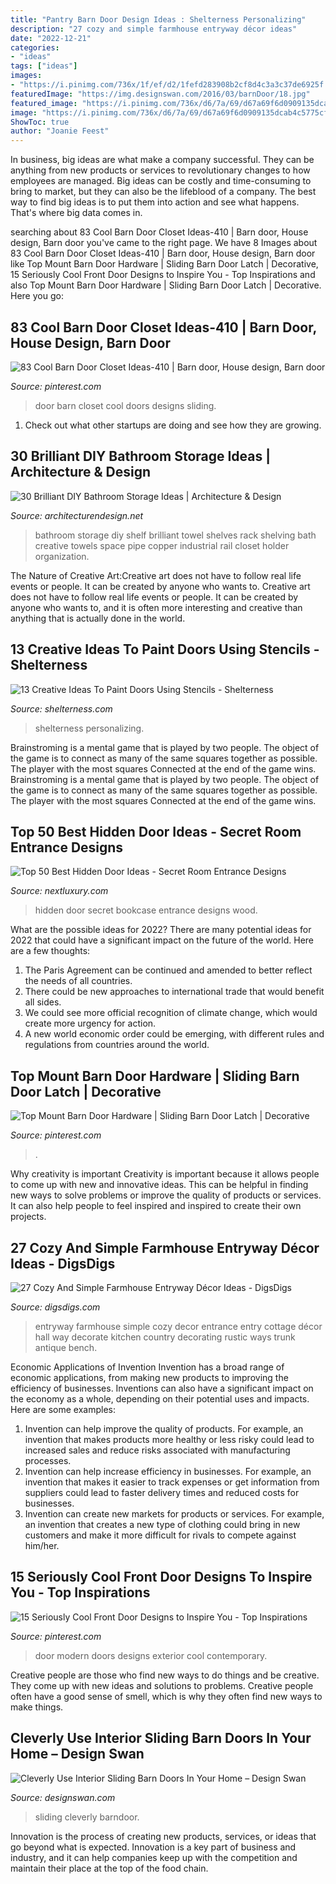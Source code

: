 ```yaml
---
title: "Pantry Barn Door Design Ideas : Shelterness Personalizing"
description: "27 cozy and simple farmhouse entryway décor ideas"
date: "2022-12-21"
categories:
- "ideas"
tags: ["ideas"]
images:
- "https://i.pinimg.com/736x/1f/ef/d2/1fefd283908b2cf8d4c3a3c37de6925f.jpg"
featuredImage: "https://img.designswan.com/2016/03/barnDoor/18.jpg"
featured_image: "https://i.pinimg.com/736x/d6/7a/69/d67a69f6d0909135dcab4c5775cf45ad.jpg"
image: "https://i.pinimg.com/736x/d6/7a/69/d67a69f6d0909135dcab4c5775cf45ad.jpg"
ShowToc: true
author: "Joanie Feest"
---
```



In business, big ideas are what make a company successful. They can be anything from new products or services to revolutionary changes to how employees are managed. Big ideas can be costly and time-consuming to bring to market, but they can also be the lifeblood of a company. The best way to find big ideas is to put them into action and see what happens. That's where big data comes in.

	

		
searching about 83 Cool Barn Door Closet Ideas-410 | Barn door, House design, Barn door you've came to the right page. We have 8 Images about 83 Cool Barn Door Closet Ideas-410 | Barn door, House design, Barn door like Top Mount Barn Door Hardware | Sliding Barn Door Latch | Decorative, 15 Seriously Cool Front Door Designs to Inspire You - Top Inspirations and also Top Mount Barn Door Hardware | Sliding Barn Door Latch | Decorative. Here you go:
		
    
## 83 Cool Barn Door Closet Ideas-410 | Barn Door, House Design, Barn Door

<img loading=lazy src="https://i.pinimg.com/736x/1f/ef/d2/1fefd283908b2cf8d4c3a3c37de6925f.jpg" onerror="this.onerror=null;this.src='https://tse2.mm.bing.net/th?id=OIP.2NmuhDU2J4XQqropEz2JWQHaKl&amp;pid=15.1';" alt="83 Cool Barn Door Closet Ideas-410 | Barn door, House design, Barn door">

_Source: pinterest.com_

>door barn closet cool doors designs sliding. 

	

1. Check out what other startups are doing and see how they are growing.

    
## 30 Brilliant DIY Bathroom Storage Ideas | Architecture &amp; Design

<img loading=lazy src="http://cdn.architecturendesign.net/wp-content/uploads/2014/08/diy-bathroom-storage-ideas-7.jpg" onerror="this.onerror=null;this.src='https://tse1.mm.bing.net/th?id=OIP.SWMV8u34vxFvanTNIgEJhQHaNK&amp;pid=15.1';" alt="30 Brilliant DIY Bathroom Storage Ideas | Architecture &amp; Design">

_Source: architecturendesign.net_

>bathroom storage diy shelf brilliant towel shelves rack shelving bath creative towels space pipe copper industrial rail closet holder organization. 

	

The Nature of Creative Art:Creative art does not have to follow real life events or people. It can be created by anyone who wants to.
Creative art does not have to follow real life events or people. It can be created by anyone who wants to, and it is often more interesting and creative than anything that is actually done in the world.

    
## 13 Creative Ideas To Paint Doors Using Stencils - Shelterness

<img loading=lazy src="https://i.shelterness.com/decorating-doors-with-stencils-8.jpg" onerror="this.onerror=null;this.src='https://tse3.mm.bing.net/th?id=OIP.86p1qDZR1wOqE9Z6LBrwxgAAAA&amp;pid=15.1';" alt="13 Creative Ideas To Paint Doors Using Stencils - Shelterness">

_Source: shelterness.com_

>shelterness personalizing. 

	

Brainstroming is a mental game that is played by two people. The object of the game is to connect as many of the same squares together as possible. The player with the most squares Connected at the end of the game wins. Brainstroming is a mental game that is played by two people. The object of the game is to connect as many of the same squares together as possible. The player with the most squares Connected at the end of the game wins.

    
## Top 50 Best Hidden Door Ideas - Secret Room Entrance Designs

<img loading=lazy src="http://nextluxury.com/wp-content/uploads/hinged-dark-stained-wood-bookcase-hidden-door-ideas.jpg" onerror="this.onerror=null;this.src='https://tse3.mm.bing.net/th?id=OIP.5R5774Nu5gENrjrgX3iVhQAAAA&amp;pid=15.1';" alt="Top 50 Best Hidden Door Ideas - Secret Room Entrance Designs">

_Source: nextluxury.com_

>hidden door secret bookcase entrance designs wood. 

	

What are the possible ideas for 2022?
There are many potential ideas for 2022 that could have a significant impact on the future of the world. Here are a few thoughts: 
1. The Paris Agreement can be continued and amended to better reflect the needs of all countries. 
2. There could be new approaches to international trade that would benefit all sides. 
3. We could see more official recognition of climate change, which would create more urgency for action. 
4. A new world economic order could be emerging, with different rules and regulations from countries around the world. 

    
## Top Mount Barn Door Hardware | Sliding Barn Door Latch | Decorative

<img loading=lazy src="https://i.pinimg.com/736x/d6/7a/69/d67a69f6d0909135dcab4c5775cf45ad.jpg" onerror="this.onerror=null;this.src='https://tse3.mm.bing.net/th?id=OIP.uuRlr9T1G5Q7yjjySvMZoAHaLi&amp;pid=15.1';" alt="Top Mount Barn Door Hardware | Sliding Barn Door Latch | Decorative">

_Source: pinterest.com_

>. 

	

Why creativity is important
Creativity is important because it allows people to come up with new and innovative ideas. This can be helpful in finding new ways to solve problems or improve the quality of products or services. It can also help people to feel inspired and inspired to create their own projects.

    
## 27 Cozy And Simple Farmhouse Entryway Décor Ideas - DigsDigs

<img loading=lazy src="http://www.digsdigs.com/photos/cozy-and-simple-farmhouse-entryway-decor-ideas-18-554x738.jpg" onerror="this.onerror=null;this.src='https://tse1.mm.bing.net/th?id=OIP.xYJXGXW4sv9JWa26eGlQlAHaJ3&amp;pid=15.1';" alt="27 Cozy And Simple Farmhouse Entryway Décor Ideas - DigsDigs">

_Source: digsdigs.com_

>entryway farmhouse simple cozy decor entrance entry cottage décor hall way decorate kitchen country decorating rustic ways trunk antique bench. 

	

Economic Applications of Invention
Invention has a broad range of economic applications, from making new products to improving the efficiency of businesses. Inventions can also have a significant impact on the economy as a whole, depending on their potential uses and impacts. Here are some examples: 
1. Invention can help improve the quality of products. For example, an invention that makes products more healthy or less risky could lead to increased sales and reduce risks associated with manufacturing processes. 
2. Invention can help increase efficiency in businesses. For example, an invention that makes it easier to track expenses or get information from suppliers could lead to faster delivery times and reduced costs for businesses. 
3. Invention can create new markets for products or services. For example, an invention that creates a new type of clothing could bring in new customers and make it more difficult for rivals to compete against him/her.

    
## 15 Seriously Cool Front Door Designs To Inspire You - Top Inspirations

<img loading=lazy src="https://i.pinimg.com/736x/4f/5c/dc/4f5cdc43a38d283ab1f1b691f726b18a--front-door-design-front-doors.jpg" onerror="this.onerror=null;this.src='https://tse1.mm.bing.net/th?id=OIP.dExXtWxAXGUOuVLno1UF1AHaLI&amp;pid=15.1';" alt="15 Seriously Cool Front Door Designs to Inspire You - Top Inspirations">

_Source: pinterest.com_

>door modern doors designs exterior cool contemporary. 

	

Creative people are those who find new ways to do things and be creative. They come up with new ideas and solutions to problems. Creative people often have a good sense of smell, which is why they often find new ways to make things.

    
## Cleverly Use Interior Sliding Barn Doors In Your Home – Design Swan

<img loading=lazy src="https://img.designswan.com/2016/03/barnDoor/18.jpg" onerror="this.onerror=null;this.src='https://tse4.mm.bing.net/th?id=OIP.LYj_AAB2MyIbORSsY4pMewHaJ4&amp;pid=15.1';" alt="Cleverly Use Interior Sliding Barn Doors In Your Home – Design Swan">

_Source: designswan.com_

>sliding cleverly barndoor. 

	

Innovation is the process of creating new products, services, or ideas that go beyond what is expected. Innovation is a key part of business and industry, and it can help companies keep up with the competition and maintain their place at the top of the food chain.

